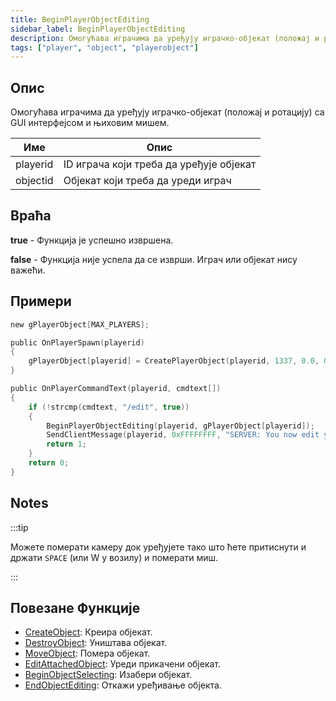 ```yaml
---
title: BeginPlayerObjectEditing
sidebar_label: BeginPlayerObjectEditing
description: Омогућава играчима да уређују играчко-објекат (положај и ротацију) са GUI интерфејсом и њиховим мишем.
tags: ["player", "object", "playerobject"]
---
```


<VersionWarnSR version='omp v1.1.0.2612' />

## Опис 

Омогућава играчима да уређују играчко-објекат (положај и ротацију) са GUI интерфејсом и њиховим мишем.

| Име     | Опис                                      |
| -------- | ------------------------------------------------ |
| playerid | ID играча који треба да уређује објекат |
| objectid | Објекат који треба да уреди играч            |

## Враћа

**true** - Функција је успешно извршена.

**false** - Функција није успела да се изврши. Играч или објекат нису важећи.

## Примери

```c
new gPlayerObject[MAX_PLAYERS];

public OnPlayerSpawn(playerid)
{
    gPlayerObject[playerid] = CreatePlayerObject(playerid, 1337, 0.0, 0.0, 0.0, 0.0, 0.0, 0.0);
}

public OnPlayerCommandText(playerid, cmdtext[])
{
    if (!strcmp(cmdtext, "/edit", true))
    {
        BeginPlayerObjectEditing(playerid, gPlayerObject[playerid]);
        SendClientMessage(playerid, 0xFFFFFFFF, "SERVER: You now edit your object!");
        return 1;
    }
    return 0;
}
```

## Notes

:::tip

Можете померати камеру док уређујете тако што ћете притиснути и држати `SPACE` (или W у возилу) и померати миш.

:::

## Повезане Функције

- [CreateObject](CreateObject): Креира објекат.
- [DestroyObject](DestroyObject): Уништава објекат.
- [MoveObject](MoveObject): Помера објекат.
- [EditAttachedObject](EditAttachedObject): Уреди прикачени објекат.
- [BeginObjectSelecting](BeginObjectSelecting): Изабери објекат.
- [EndObjectEditing](EndObjectEditing): Откажи уређивање објекта.
